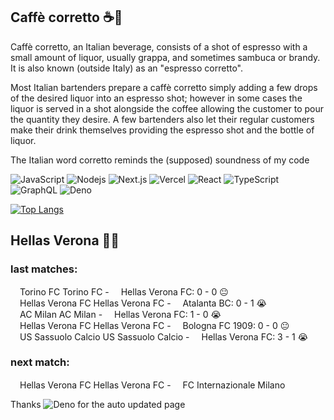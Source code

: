 
## Caffè corretto ☕🥃
Caffè corretto, an Italian beverage, consists of a shot of espresso with a small amount of liquor, usually grappa, and sometimes sambuca or brandy. It is also known (outside Italy) as an "espresso corretto".

Most Italian bartenders prepare a caffè corretto simply adding a few drops of the desired liquor into an espresso shot; however in some cases the liquor is served in a shot alongside the coffee allowing the customer to pour the quantity they desire. A few bartenders also let their regular customers make their drink themselves providing the espresso shot and the bottle of liquor.

The Italian word corretto reminds the (supposed) soundness of my code

![JavaScript](https://img.shields.io/badge/-JavaScript-black?style=flat-square&logo=javascript)
![Nodejs](https://img.shields.io/badge/-Nodejs-black?style=flat-square&logo=Node.js)
![Next.js](https://img.shields.io/badge/-Next.js-black?style=flat-square&logo=Next.js)
![Vercel](https://img.shields.io/badge/-vercel-black?style=flat-square&logo=Vercel)
![React](https://img.shields.io/badge/-React-black?style=flat-square&logo=react)
![TypeScript](https://img.shields.io/badge/-Typescript-white?style=flat-square&logo=typescript)
![GraphQL](https://img.shields.io/badge/-GraphQL-E10098?style=flat-square&logo=graphql)
![Deno](https://img.shields.io/badge/-Deno-black?style=flat-square&logo=deno)


[![Top Langs](https://github-readme-stats.vercel.app/api/top-langs/?username=correttojs&layout=compact)](https://github.com/anuraghazra/github-readme-stats)


## Hellas Verona 💙💛

### last matches:

<span><img src="https://crests.football-data.org/586.svg" height="15px" />Torino FC</span> Torino FC - <span><img src="https://crests.football-data.org/450.png" height="15px" />Hellas Verona FC</span>: 0 - 0 😐 <br/><span><img src="https://crests.football-data.org/450.png" height="15px" />Hellas Verona FC</span> Hellas Verona FC - <span><img src="https://crests.football-data.org/102.svg" height="15px" />Atalanta BC</span>: 0 - 1 😭 <br/><span><img src="https://crests.football-data.org/98.svg" height="15px" />AC Milan</span> AC Milan - <span><img src="https://crests.football-data.org/450.png" height="15px" />Hellas Verona FC</span>: 1 - 0 😭 <br/><span><img src="https://crests.football-data.org/450.png" height="15px" />Hellas Verona FC</span> Hellas Verona FC - <span><img src="https://crests.football-data.org/103.svg" height="15px" />Bologna FC 1909</span>: 0 - 0 😐 <br/><span><img src="https://crests.football-data.org/471.svg" height="15px" />US Sassuolo Calcio</span> US Sassuolo Calcio - <span><img src="https://crests.football-data.org/450.png" height="15px" />Hellas Verona FC</span>: 3 - 1 😭 <br/>

### next match:

<span><img src="https://crests.football-data.org/450.png" height="15px" />Hellas Verona FC</span> Hellas Verona FC - <span><img src="https://crests.football-data.org/108.png" height="15px" />FC Internazionale Milano</span> <br/>

Thanks ![Deno](https://img.shields.io/badge/-Deno-black?style=flat-square&logo=deno) for the auto updated page
